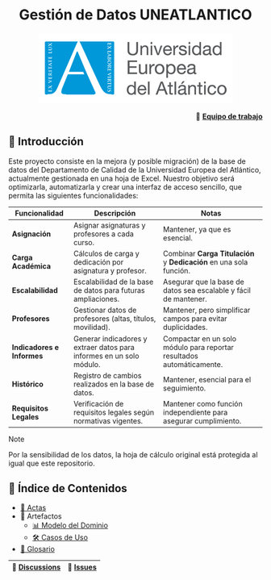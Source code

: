 <div align="center">

# Gestión de Datos UNEATLANTICO 
![Logo del Proyecto](images/logo.png)

</div>

<div align="right">

🔗 [**Equipo de trabajo**](documentos/equipo.md)

</div>

## 📖 Introducción
Este proyecto consiste en la mejora (y posible migración) de la base de datos del Departamento de Calidad de la Universidad Europea del Atlántico, actualmente gestionada en una hoja de Excel. Nuestro objetivo será optimizarla, automatizarla y crear una interfaz de acceso sencillo, que permita las siguientes funcionalidades:

| **Funcionalidad**           | **Descripción**                                                                                 | **Notas**                                                            |
|-----------------------------|-------------------------------------------------------------------------------------------------|----------------------------------------------------------------------|
| **Asignación**              | Asignar asignaturas y profesores a cada curso.                                                  | Mantener, ya que es esencial.                                        |
| **Carga Académica**         | Cálculos de carga y dedicación por asignatura y profesor.                                       | Combinar **Carga Titulación** y **Dedicación** en una sola función.  |
| **Escalabilidad**           | Escalabilidad de la base de datos para futuras ampliaciones.                                    | Asegurar que la base de datos sea escalable y fácil de mantener.     |
| **Profesores**              | Gestionar datos de profesores (altas, títulos, movilidad).                                      | Mantener, pero simplificar campos para evitar duplicidades.          |
| **Indicadores e Informes**  | Generar indicadores y extraer datos para informes en un solo módulo.                            | Compactar en un solo módulo para reportar resultados automáticamente.|
| **Histórico**               | Registro de cambios realizados en la base de datos.                                             | Mantener, esencial para el seguimiento.                              |
| **Requisitos Legales**      | Verificación de requisitos legales según normativas vigentes.                                   | Mantener como función independiente para asegurar cumplimiento.      |

> [!NOTE]
> Por la sensibilidad de los datos, la hoja de cálculo original está protegida al igual que este repositorio.


## 📂 Índice de Contenidos
- [📝 Actas](documentos/actas/README.md)
- 🎨 Artefactos
  - [📊 Modelo del Dominio](documentos/MdD/README.md)
  - [🛠️ Casos de Uso](documentos/CdU/README.md)
- [📖 Glosario](documentos/glosario.md)

<div align="center">

| 💬 [**Discussions**](https://github.com/DavidGarciaCosta/24-25-IdSw1-SDR/discussions) | 🐛 [**Issues**](https://github.com/DavidGarciaCosta/24-25-IdSw1-SDR/issues) |
|:-----------------:|:-------------:|

</div>
